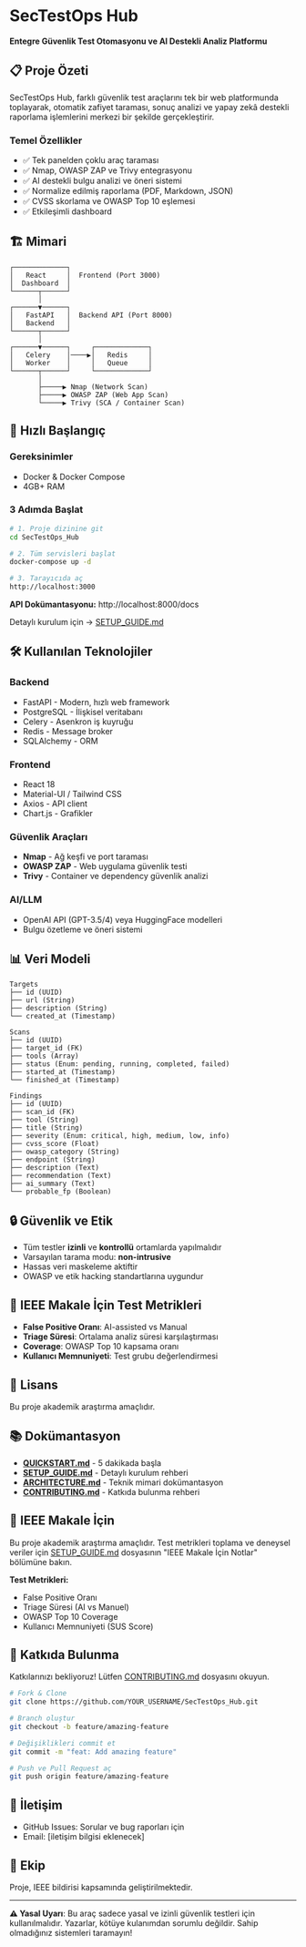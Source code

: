 # SecTestOps Hub

**Entegre Güvenlik Test Otomasyonu ve AI Destekli Analiz Platformu**

## 📋 Proje Özeti

SecTestOps Hub, farklı güvenlik test araçlarını tek bir web platformunda toplayarak, otomatik zafiyet taraması, sonuç analizi ve yapay zekâ destekli raporlama işlemlerini merkezi bir şekilde gerçekleştirir.

### Temel Özellikler

- ✅ Tek panelden çoklu araç taraması
- ✅ Nmap, OWASP ZAP ve Trivy entegrasyonu
- ✅ AI destekli bulgu analizi ve öneri sistemi
- ✅ Normalize edilmiş raporlama (PDF, Markdown, JSON)
- ✅ CVSS skorlama ve OWASP Top 10 eşlemesi
- ✅ Etkileşimli dashboard

## 🏗️ Mimari

```
┌─────────────┐
│   React     │  Frontend (Port 3000)
│  Dashboard  │
└──────┬──────┘
       │
┌──────▼──────┐
│   FastAPI   │  Backend API (Port 8000)
│   Backend   │
└──────┬──────┘
       │
┌──────▼──────┐     ┌─────────────┐
│   Celery    │────▶│   Redis     │
│   Worker    │     │   Queue     │
└──────┬──────┘     └─────────────┘
       │
       ├─────▶ Nmap (Network Scan)
       ├─────▶ OWASP ZAP (Web App Scan)
       └─────▶ Trivy (SCA / Container Scan)
```

## 🚀 Hızlı Başlangıç

### Gereksinimler

- Docker & Docker Compose
- 4GB+ RAM

### 3 Adımda Başlat

```bash
# 1. Proje dizinine git
cd SecTestOps_Hub

# 2. Tüm servisleri başlat
docker-compose up -d

# 3. Tarayıcıda aç
http://localhost:3000
```

**API Dokümantasyonu:** http://localhost:8000/docs

Detaylı kurulum için → [SETUP_GUIDE.md](SETUP_GUIDE.md)

## 🛠️ Kullanılan Teknolojiler

### Backend
- FastAPI - Modern, hızlı web framework
- PostgreSQL - İlişkisel veritabanı
- Celery - Asenkron iş kuyruğu
- Redis - Message broker
- SQLAlchemy - ORM

### Frontend
- React 18
- Material-UI / Tailwind CSS
- Axios - API client
- Chart.js - Grafikler

### Güvenlik Araçları
- **Nmap** - Ağ keşfi ve port taraması
- **OWASP ZAP** - Web uygulama güvenlik testi
- **Trivy** - Container ve dependency güvenlik analizi

### AI/LLM
- OpenAI API (GPT-3.5/4) veya HuggingFace modelleri
- Bulgu özetleme ve öneri sistemi

## 📊 Veri Modeli

```
Targets
├── id (UUID)
├── url (String)
├── description (String)
└── created_at (Timestamp)

Scans
├── id (UUID)
├── target_id (FK)
├── tools (Array)
├── status (Enum: pending, running, completed, failed)
├── started_at (Timestamp)
└── finished_at (Timestamp)

Findings
├── id (UUID)
├── scan_id (FK)
├── tool (String)
├── title (String)
├── severity (Enum: critical, high, medium, low, info)
├── cvss_score (Float)
├── owasp_category (String)
├── endpoint (String)
├── description (Text)
├── recommendation (Text)
├── ai_summary (Text)
└── probable_fp (Boolean)
```

## 🔒 Güvenlik ve Etik

- Tüm testler **izinli** ve **kontrollü** ortamlarda yapılmalıdır
- Varsayılan tarama modu: **non-intrusive**
- Hassas veri maskeleme aktiftir
- OWASP ve etik hacking standartlarına uygundur

## 📝 IEEE Makale İçin Test Metrikleri

- **False Positive Oranı**: AI-assisted vs Manual
- **Triage Süresi**: Ortalama analiz süresi karşılaştırması
- **Coverage**: OWASP Top 10 kapsama oranı
- **Kullanıcı Memnuniyeti**: Test grubu değerlendirmesi

## 📄 Lisans

Bu proje akademik araştırma amaçlıdır.

## 📚 Dokümantasyon

- **[QUICKSTART.md](QUICKSTART.md)** - 5 dakikada başla
- **[SETUP_GUIDE.md](SETUP_GUIDE.md)** - Detaylı kurulum rehberi
- **[ARCHITECTURE.md](ARCHITECTURE.md)** - Teknik mimari dokümantasyon
- **[CONTRIBUTING.md](CONTRIBUTING.md)** - Katkıda bulunma rehberi

## 🧪 IEEE Makale İçin

Bu proje akademik araştırma amaçlıdır. Test metrikleri toplama ve deneysel veriler için [SETUP_GUIDE.md](SETUP_GUIDE.md) dosyasının "IEEE Makale İçin Notlar" bölümüne bakın.

**Test Metrikleri:**
- False Positive Oranı
- Triage Süresi (AI vs Manuel)
- OWASP Top 10 Coverage
- Kullanıcı Memnuniyeti (SUS Score)

## 🤝 Katkıda Bulunma

Katkılarınızı bekliyoruz! Lütfen [CONTRIBUTING.md](CONTRIBUTING.md) dosyasını okuyun.

```bash
# Fork & Clone
git clone https://github.com/YOUR_USERNAME/SecTestOps_Hub.git

# Branch oluştur
git checkout -b feature/amazing-feature

# Değişiklikleri commit et
git commit -m "feat: Add amazing feature"

# Push ve Pull Request aç
git push origin feature/amazing-feature
```

## 📧 İletişim

- GitHub Issues: Sorular ve bug raporları için
- Email: [iletişim bilgisi eklenecek]

## 👥 Ekip

Proje, IEEE bildirisi kapsamında geliştirilmektedir.

---

**⚠️ Yasal Uyarı**: Bu araç sadece yasal ve izinli güvenlik testleri için kullanılmalıdır. Yazarlar, kötüye kulanımdan sorumlu değildir. Sahip olmadığınız sistemleri taramayın!

